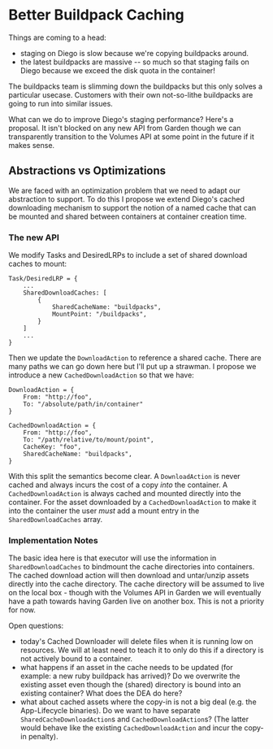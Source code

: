 # Better Buildpack Caching

Things are coming to a head:
- staging on Diego is slow because we're copying buildpacks around.
- the latest buildpacks are massive -- so much so that staging fails on Diego because we exceed the disk quota in the container!

The buildpacks team is slimming down the buildpacks but this only solves a particular usecase.  Customers with their own not-so-lithe buildpacks are going to run into similar issues.

What can we do to improve Diego's staging performance?  Here's a proposal.  It isn't blocked on any new API from Garden though we can transparently transition to the Volumes API at some point in the future if it makes sense.

## Abstractions vs Optimizations

We are faced with an optimization problem that we need to adapt our abstraction to support.  To do this I propose we extend Diego's cached downloading mechanism to support the notion of a named cache that can be mounted and shared between containers at container creation time.

### The new API

We modify Tasks and DesiredLRPs to include a set of shared download caches to mount:

```
Task/DesiredLRP = {
    ...
    SharedDownloadCaches: [
        {
            SharedCacheName: "buildpacks",
            MountPoint: "/buildpacks",
        }
    ]
    ...
}
```

Then we update the `DownloadAction` to reference a shared cache.  There are many paths we can go down here but I'll put up a strawman.  I propose we introduce a new `CachedDownloadAction` so that we have:

```
DownloadAction = {
    From: "http://foo",
    To: "/absolute/path/in/container"
}
```

```
CachedDownloadAction = {
    From: "http://foo",
    To: "/path/relative/to/mount/point",
    CacheKey: "foo",
    SharedCacheName: "buildpacks",
}
```

With this split the semantics become clear.  A `DownloadAction` is never cached and always incurs the cost of a copy *into* the container.  A `CachedDownloadAction` is always cached and mounted directly into the container.  For the asset downloaded by a `CachedDownloadAction` to make it into the container the user *must* add a mount entry in the `SharedDownloadCaches` array.

### Implementation Notes

The basic idea here is that executor will use the information in `SharedDownloadCaches` to bindmount the cache directories into containers.  The cached download action will then download and untar/unzip assets directly into the cache directory.  The cache directory will be assumed to live on the local box - though with the Volumes API in Garden we will eventually have a path towards having Garden live on another box.  This is not a priority for now.

Open questions:

- today's Cached Downloader will delete files when it is running low on resources.  We will at least need to teach it to only do this if a directory is not actively bound to a container.
- what happens if an asset in the cache needs to be updated (for example: a new ruby buildpack has arrived)?  Do we overwrite the existing asset even though the (shared) directory is bound into an existing container?  What does the DEA do here?
- what about cached assets where the copy-in is not a big deal (e.g. the App-Lifecycle binaries).  Do we want to have separate `SharedCacheDownloadAction`s and `CachedDownloadAction`s?  (The latter would behave like the existing `CachedDownloadAction` and incur the copy-in penalty).